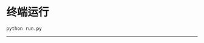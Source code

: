 # 终端运行

```shell
python run.py
```
**************************************************************************************************************************************************************************************************************************************************************************************************************************************************************************************************************************************************************************************************************************************************************************************************************************************************************************************************************************************